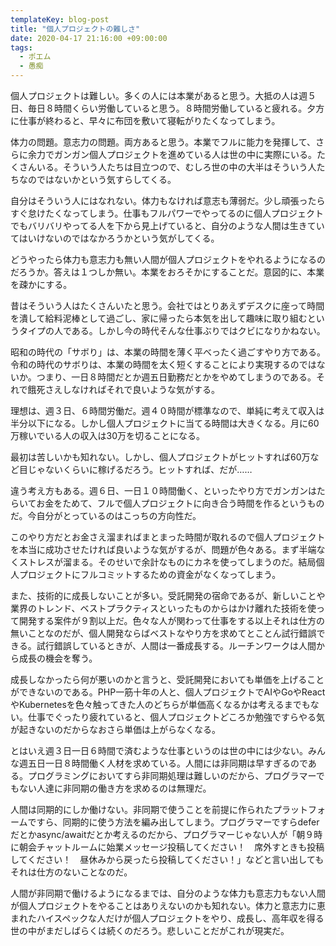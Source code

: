 ```yaml
---
templateKey: blog-post
title: "個人プロジェクトの難しさ"
date: 2020-04-17 21:16:00 +09:00:00
tags:
  - ポエム
  - 愚痴
---
```


個人プロジェクトは難しい。多くの人には本業があると思う。大抵の人は週５日、毎日８時間くらい労働していると思う。８時間労働していると疲れる。夕方に仕事が終わると、早々に布団を敷いて寝転がりたくなってしまう。

体力の問題。意志力の問題。両方あると思う。本業でフルに能力を発揮して、さらに余力でガンガン個人プロジェクトを進めている人は世の中に実際にいる。たくさんいる。そういう人たちは目立つので、むしろ世の中の大半はそういう人たちなのではないかという気すらしてくる。

自分はそういう人にはなれない。体力もなければ意志も薄弱だ。少し頑張ったらすぐ怠けたくなってしまう。仕事もフルパワーでやってるのに個人プロジェクトでもバリバリやってる人を下から見上げていると、自分のような人間は生きていてはいけないのではなかろうかという気がしてくる。

どうやったら体力も意志力も無い人間が個人プロジェクトをやれるようになるのだろうか。答えは１つしか無い。本業をおろそかにすることだ。意図的に、本業を疎かにする。

昔はそういう人はたくさんいたと思う。会社ではとりあえずデスクに座って時間を潰して給料泥棒として過ごし、家に帰ったら本気を出して趣味に取り組むというタイプの人である。しかし今の時代そんな仕事ぶりではクビになりかねない。

昭和の時代の「サボり」は、本業の時間を薄く平べったく過ごすやり方である。令和の時代のサボりは、本業の時間を太く短くすることにより実現するのではないか。つまり、一日８時間だとか週五日勤務だとかをやめてしまうのである。それで餓死さえしなければそれで良いような気がする。

理想は、週３日、６時間労働だ。週４０時間が標準なので、単純に考えて収入は半分以下になる。しかし個人プロジェクトに当てる時間は大きくなる。月に60万稼いでいる人の収入は30万を切ることになる。

最初は苦しいかも知れない。しかし、個人プロジェクトがヒットすれば60万など目じゃないくらいに稼げるだろう。ヒットすれば、だが……

違う考え方もある。週６日、一日１０時間働く、といったやり方でガンガンはたらいてお金をためて、フルで個人プロジェクトに向き合う時間を作るというものだ。今自分がとっているのはこっちの方向性だ。

このやり方だとお金さえ溜まればまとまった時間が取れるので個人プロジェクトを本当に成功させたければ良いような気がするが、問題が色々ある。まず半端なくストレスが溜まる。そのせいで余計なものにカネを使ってしまうのだ。結局個人プロジェクトにフルコミットするための資金がなくなってしまう。

また、技術的に成長しないことが多い。受託開発の宿命であるが、新しいことや業界のトレンド、ベストプラクティスといったものからはかけ離れた技術を使って開発する案件が９割以上だ。色々な人が関わって仕事をする以上それは仕方の無いことなのだが、個人開発ならばベストなやり方を求めてとことん試行錯誤できる。試行錯誤しているときが、人間は一番成長する。ルーチンワークは人間から成長の機会を奪う。

成長しなかったら何が悪いのかと言うと、受託開発においても単価を上げることができないのである。PHP一筋十年の人と、個人プロジェクトでAIやGoやReactやKubernetesを色々触ってきた人のどちらが単価高くなるかは考えるまでもない。仕事でぐったり疲れていると、個人プロジェクトどころか勉強ですらやる気が起きないのだからなおさら単価は上がらなくなる。

とはいえ週３日一日６時間で済むような仕事というのは世の中には少ない。みんな週五日一日８時間働く人材を求めている。人間には非同期は早すぎるのである。プログラミングにおいてすら非同期処理は難しいのだから、プログラマーでもない人達に非同期の働き方を求めるのは無理だ。

人間は同期的にしか働けない。非同期で使うことを前提に作られたプラットフォームですら、同期的に使う方法を編み出してしまう。プログラマーですらdeferだとかasync/awaitだとか考えるのだから、プログラマーじゃない人が「朝９時に朝会チャットルームに始業メッセージ投稿してください！　席外すときも投稿してください！　昼休みから戻ったら投稿してください！」などと言い出してもそれは仕方のないことなのだ。

人間が非同期で働けるようになるまでは、自分のような体力も意志力もない人間が個人プロジェクトをやることはありえないのかも知れない。体力と意志力に恵まれたハイスペックな人だけが個人プロジェクトをやり、成長し、高年収を得る世の中がまだしばらくは続くのだろう。悲しいことだがこれが現実だ。